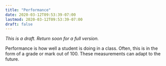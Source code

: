 ```yaml
---
title: "Performance"
date: 2020-03-12T09:53:39-07:00
lastmod: 2020-03-12T09:53:39-07:00
draft: false
---
```


*This is a draft. Return soon for a full version.*

Performance is how well a student is doing in a class. Often, this is in the form of a grade or mark out of 100. These measurements can adapt to the future.